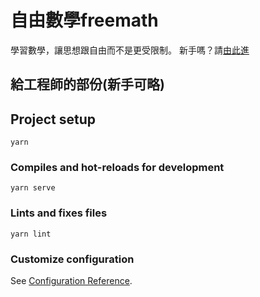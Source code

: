 # 自由數學freemath

學習數學，讓思想跟自由而不是更受限制。
新手嗎？請[由此進](https://github.com/bestian/freemath/wiki)



## 給工程師的部份(新手可略)

## Project setup
```
yarn
```

### Compiles and hot-reloads for development
```
yarn serve
```

### Lints and fixes files
```
yarn lint
```

### Customize configuration
See [Configuration Reference](https://cli.vuejs.org/config/).

